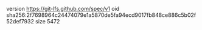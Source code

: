 version https://git-lfs.github.com/spec/v1
oid sha256:2f7698964c24474079e1a5870de5fa94ecd9017fb848ce886c5b02f52def7932
size 5472
